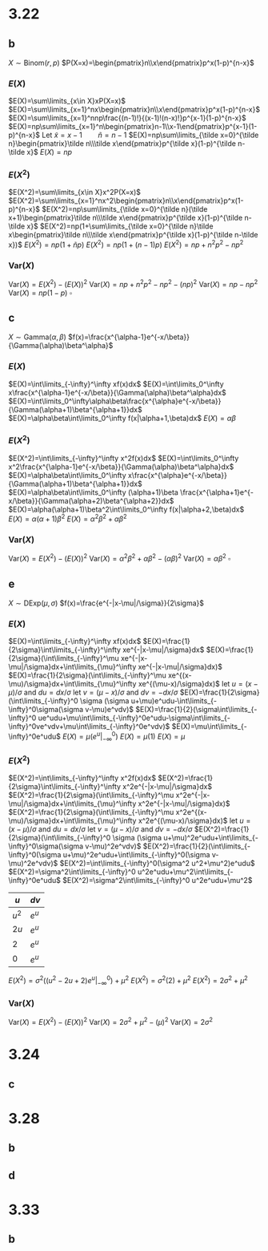 # 3.22

## b

$X\sim\text{Binom}(r,p)$
$P(X=x)=\begin{pmatrix}n\\x\end{pmatrix}p^x(1-p)^{n-x}$

### $E(X)$

$E(X)=\sum\limits_{x\in X}xP(X=x)$
$E(X)=\sum\limits_{x=1}^nx\begin{pmatrix}n\\x\end{pmatrix}p^x(1-p)^{n-x}$
$E(X)=\sum\limits_{x=1}^nnp\frac{(n-1)!}{(x-1)!(n-x)!}p^{x-1}(1-p)^{n-x}$
$E(X)=np\sum\limits_{x=1}^n\begin{pmatrix}n-1\\x-1\end{pmatrix}p^{x-1}(1-p)^{n-x}$
Let $\tilde x=x-1\qquad\tilde n=n-1$
$E(X)=np\sum\limits_{\tilde x=0}^{\tilde n}\begin{pmatrix}\tilde n\\\tilde x\end{pmatrix}p^{\tilde x}(1-p)^{\tilde n-\tilde x}$
$E(X)=np$

### $E(X^2)$

$E(X^2)=\sum\limits_{x\in X}x^2P(X=x)$
$E(X^2)=\sum\limits_{x=1}^nx^2\begin{pmatrix}n\\x\end{pmatrix}p^x(1-p)^{n-x}$
$E(X^2)=np\sum\limits_{\tilde x=0}^{\tilde n}(\tilde x+1)\begin{pmatrix}\tilde n\\\tilde x\end{pmatrix}p^{\tilde x}(1-p)^{\tilde n-\tilde x}$
$E(X^2)=np(1+\sum\limits_{\tilde x=0}^{\tilde n}\tilde x\begin{pmatrix}\tilde n\\\tilde x\end{pmatrix}p^{\tilde x}(1-p)^{\tilde n-\tilde x})$
$E(X^2)=np(1+\tilde np)$
$E(X^2)=np(1+(n-1)p)$
$E(X^2)=np+n^2p^2-np^2$

### $\text{Var}(X)$

$\text{Var}(X)=E(X^2)-(E(X))^2$
$\text{Var}(X)=np+n^2p^2-np^2-(np)^2$
$\text{Var}(X)=np-np^2$
$\text{Var}(X)=np(1-p)$
$\square$

## c

$X\sim\text{Gamma}(\alpha,\beta)$
$f(x)=\frac{x^{\alpha-1}e^{-x/\beta}}{\Gamma(\alpha)\beta^\alpha}$

### $E(X)$

$E(X)=\int\limits_{-\infty}^\infty xf(x)dx$
$E(X)=\int\limits_0^\infty x\frac{x^{\alpha-1}e^{-x/\beta}}{\Gamma(\alpha)\beta^\alpha}dx$
$E(X)=\int\limits_0^\infty\alpha\beta\frac{x^{\alpha}e^{-x/\beta}}{\Gamma(\alpha+1)\beta^{\alpha+1}}dx$
$E(X)=\alpha\beta\int\limits_0^\infty f(x|\alpha+1,\beta)dx$
$E(X)=\alpha\beta$

### $E(X^2)$

$E(X^2)=\int\limits_{-\infty}^\infty x^2f(x)dx$
$E(X)=\int\limits_0^\infty x^2\frac{x^{\alpha-1}e^{-x/\beta}}{\Gamma(\alpha)\beta^\alpha}dx$
$E(X)=\alpha\beta\int\limits_0^\infty x\frac{x^{\alpha}e^{-x/\beta}}{\Gamma(\alpha+1)\beta^{\alpha+1}}dx$
$E(X)=\alpha\beta\int\limits_0^\infty (\alpha+1)\beta \frac{x^{\alpha+1}e^{-x/\beta}}{\Gamma(\alpha+2)\beta^{\alpha+2}}dx$
$E(X)=\alpha(\alpha+1)\beta^2\int\limits_0^\infty f(x|\alpha+2,\beta)dx$
$E(X)=\alpha(\alpha+1)\beta^2$
$E(X)=\alpha^2\beta^2+\alpha\beta^2$

### $\text{Var}(X)$

$\text{Var}(X)=E(X^2)-(E(X))^2$
$\text{Var}(X)=\alpha^2\beta^2+\alpha\beta^2-(\alpha\beta)^2$
$\text{Var}(X)=\alpha\beta^2$
$\square$

## e

$X\sim\text{DExp}(\mu,\sigma)$
$f(x)=\frac{e^{-|x-\mu|/\sigma}}{2\sigma}$

### $E(X)$

$E(X)=\int\limits_{-\infty}^\infty xf(x)dx$
$E(X)=\frac{1}{2\sigma}\int\limits_{-\infty}^\infty xe^{-|x-\mu|/\sigma}dx$
$E(X)=\frac{1}{2\sigma}(\int\limits_{-\infty}^\mu xe^{-|x-\mu|/\sigma}dx+\int\limits_{\mu}^\infty xe^{-|x-\mu|/\sigma}dx)$
$E(X)=\frac{1}{2\sigma}(\int\limits_{-\infty}^\mu xe^{(x-\mu)/\sigma}dx+\int\limits_{\mu}^\infty xe^{(\mu-x)/\sigma}dx)$
let $u=(x-\mu)/\sigma$ and $du=dx/\sigma$
let $v=(\mu-x)/\sigma$ and $dv=-dx/\sigma$
$E(X)=\frac{1}{2\sigma}(\int\limits_{-\infty}^0 \sigma (\sigma u+\mu)e^udu-\int\limits_{-\infty}^0\sigma(\sigma v-\mu)e^vdv)$
$E(X)=\frac{1}{2}(\sigma\int\limits_{-\infty}^0 ue^udu+\mu\int\limits_{-\infty}^0e^udu-\sigma\int\limits_{-\infty}^0ve^vdv+\mu\int\limits_{-\infty}^0e^vdv)$
$E(X)=\mu\int\limits_{-\infty}^0e^udu$
$E(X)=\mu\bigg(e^u\bigg|_{-\infty}^0\bigg)$
$E(X)=\mu(1)$
$E(X)=\mu$

### $E(X^2)$

$E(X^2)=\int\limits_{-\infty}^\infty x^2f(x)dx$
$E(X^2)=\frac{1}{2\sigma}\int\limits_{-\infty}^\infty x^2e^{-|x-\mu|/\sigma}dx$
$E(X^2)=\frac{1}{2\sigma}(\int\limits_{-\infty}^\mu x^2e^{-|x-\mu|/\sigma}dx+\int\limits_{\mu}^\infty x^2e^{-|x-\mu|/\sigma}dx)$
$E(X^2)=\frac{1}{2\sigma}(\int\limits_{-\infty}^\mu x^2e^{(x-\mu)/\sigma}dx+\int\limits_{\mu}^\infty x^2e^{(\mu-x)/\sigma}dx)$
let $u=(x-\mu)/\sigma$ and $du=dx/\sigma$
let $v=(\mu-x)/\sigma$ and $dv=-dx/\sigma$
$E(X^2)=\frac{1}{2\sigma}(\int\limits_{-\infty}^0 \sigma (\sigma u+\mu)^2e^udu+\int\limits_{-\infty}^0\sigma(\sigma v-\mu)^2e^vdv)$
$E(X^2)=\frac{1}{2}(\int\limits_{-\infty}^0(\sigma u+\mu)^2e^udu+\int\limits_{-\infty}^0(\sigma v-\mu)^2e^vdv)$
$E(X^2)=\int\limits_{-\infty}^0(\sigma^2 u^2+\mu^2)e^udu$
$E(X^2)=\sigma^2\int\limits_{-\infty}^0 u^2e^udu+\mu^2\int\limits_{-\infty}^0e^udu$
$E(X^2)=\sigma^2\int\limits_{-\infty}^0 u^2e^udu+\mu^2$

| $u$   | $dv$  |
| ----- | ----- |
| $u^2$ | $e^u$ |
| $2u$  | $e^u$ |
| $2$   | $e^u$ |
| $0$   | $e^u$ |

$E(X^2)=\sigma^2\bigg((u^2-2u+2)e^u\bigg|_{-\infty}^0\bigg)+\mu^2$
$E(X^2)=\sigma^2(2)+\mu^2$
$E(X^2)=2\sigma^2+\mu^2$

### $\text{Var}(X)$

$\text{Var}(X)=E(X^2)-(E(X))^2$
$\text{Var}(X)=2\sigma^2+\mu^2-(\mu)^2$
$\text{Var}(X)=2\sigma^2$


# 3.24

## c

# 3.28

## b

## d

# 3.33

## b
